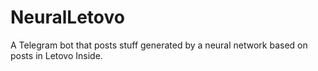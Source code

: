 # NeuralLetovo
A Telegram bot that posts stuff generated by a neural network based on posts in Letovo Inside.
